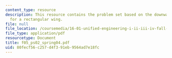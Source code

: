 ```yaml
---
content_type: resource
description: This resource contains the problem set based on the downwash velocity
  for a rectangular wing.
file: null
file_location: /coursemedia/16-01-unified-engineering-i-ii-iii-iv-fall-2005-spring-2006/80fecf56c257d4f391eb9564ad7e18fc_f05_ps02_spring04.pdf
file_type: application/pdf
resourcetype: Document
title: f05_ps02_spring04.pdf
uid: 80fecf56-c257-d4f3-91eb-9564ad7e18fc
---
```

